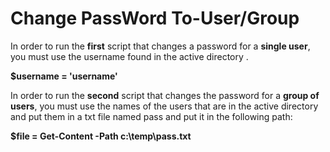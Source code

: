  # Change PassWord To-User/Group
                                                    
In order to run the **first** script that changes a password for a **single user**, you must use the username found in the active directory .  

**$username = 'username'**


In order to run the **second** script that changes the password for a **group of users**, you must use the names of the users that are in the active directory and put them in a txt file named pass and put it in the following path:

**$file = Get-Content -Path c:\temp\pass.txt**
